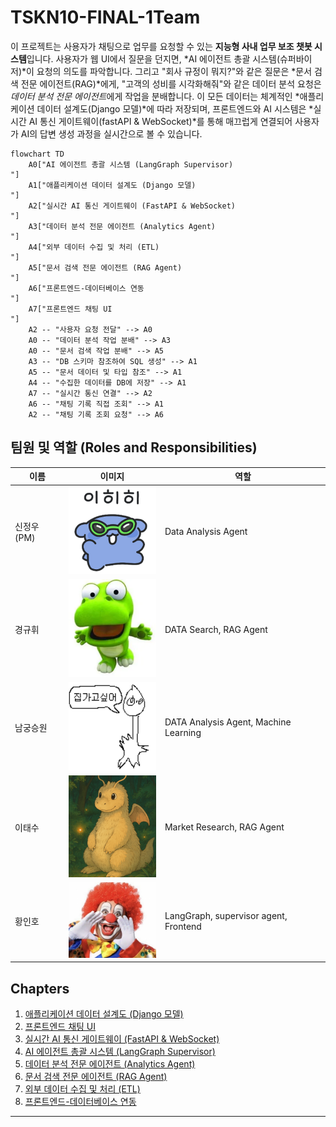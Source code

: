 # TSKN10-FINAL-1Team

이 프로젝트는 사용자가 채팅으로 업무를 요청할 수 있는 **지능형 사내 업무 보조 챗봇 시스템**입니다. 사용자가 웹 UI에서 질문을 던지면, *AI 에이전트 총괄 시스템(슈퍼바이저)*이 요청의 의도를 파악합니다. 그리고 "회사 규정이 뭐지?"와 같은 질문은 *문서 검색 전문 에이전트(RAG)*에게, "고객의 성비를 시각화해줘"와 같은 데이터 분석 요청은 *데이터 분석 전문 에이전트*에게 작업을 분배합니다. 이 모든 데이터는 체계적인 *애플리케이션 데이터 설계도(Django 모델)*에 따라 저장되며, 프론트엔드와 AI 시스템은 *실시간 AI 통신 게이트웨이(fastAPI & WebSocket)*를 통해 매끄럽게 연결되어 사용자가 AI의 답변 생성 과정을 실시간으로 볼 수 있습니다.




```mermaid
flowchart TD
    A0["AI 에이전트 총괄 시스템 (LangGraph Supervisor)
"]
    A1["애플리케이션 데이터 설계도 (Django 모델)
"]
    A2["실시간 AI 통신 게이트웨이 (FastAPI & WebSocket)
"]
    A3["데이터 분석 전문 에이전트 (Analytics Agent)
"]
    A4["외부 데이터 수집 및 처리 (ETL)
"]
    A5["문서 검색 전문 에이전트 (RAG Agent)
"]
    A6["프론트엔드-데이터베이스 연동
"]
    A7["프론트엔드 채팅 UI
"]
    A2 -- "사용자 요청 전달" --> A0
    A0 -- "데이터 분석 작업 분배" --> A3
    A0 -- "문서 검색 작업 분배" --> A5
    A3 -- "DB 스키마 참조하여 SQL 생성" --> A1
    A5 -- "문서 데이터 및 타입 참조" --> A1
    A4 -- "수집한 데이터를 DB에 저장" --> A1
    A7 -- "실시간 통신 연결" --> A2
    A6 -- "채팅 기록 직접 조회" --> A1
    A2 -- "채팅 기록 조회 요청" --> A6
```

## 팀원 및 역할 (Roles and Responsibilities)

| 이름        | 이미지                                   | 역할                                                    |
| ----------- | ---------------------------------------- | ------------------------------------------------------- |
| 신정우 (PM) | <img src="./img/신정우.png" width="150">   | Data Analysis Agent                                     |
| 경규휘      | <img src="./img/경규희.png" width="150">   | DATA Search, RAG Agent                                  |
| 남궁승원    | <img src="./img/남궁승원.png" width="150"> | DATA Analysis Agent, Machine Learning                   |
| 이태수      | <img src="./img/이태수.png" width="150">   | Market Research, RAG Agent                              |
| 황인호      | <img src="./img/인호.png" width="150">     | LangGraph, supervisor agent, Frontend                   |

## Chapters

1. [애플리케이션 데이터 설계도 (Django 모델)
](docs/01_애플리케이션_데이터_설계도__django_모델__.md)
2. [프론트엔드 채팅 UI
](docs/02_프론트엔드_채팅_ui_.md)
3. [실시간 AI 통신 게이트웨이 (FastAPI & WebSocket)
](docs/03_실시간_ai_통신_게이트웨이__fastapi___websocket__.md)
4. [AI 에이전트 총괄 시스템 (LangGraph Supervisor)
](docs/04_ai_에이전트_총괄_시스템__langgraph_supervisor__.md)
5. [데이터 분석 전문 에이전트 (Analytics Agent)
](docs/05_데이터_분석_전문_에이전트__analytics_agent__.md)
6. [문서 검색 전문 에이전트 (RAG Agent)
](docs/06_문서_검색_전문_에이전트__rag_agent__.md)
7. [외부 데이터 수집 및 처리 (ETL)
](docs/07_외부_데이터_수집_및_처리__etl__.md)
8. [프론트엔드-데이터베이스 연동
](docs/08_프론트엔드_데이터베이스_연동_.md)


---